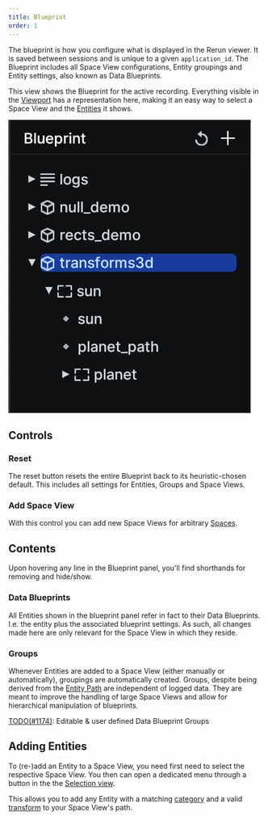 ```yaml
---
title: Blueprint
order: 1
---
```


The blueprint is how you configure what is displayed in the Rerun viewer.
It is saved between sessions and is unique to a given `application_id`.
The Blueprint includes all Space View configurations, Entity groupings and Entity settings, also known as Data Blueprints.

This view shows the Blueprint for the active recording.
Everything visible in the [Viewport](viewport.md) has a representation here,
making it an easy way to select a Space View and the [Entities](../../concepts/entity-component) it shows.

![blueprint view](/docs-media/blueprint-view.png)

Controls
--------
### Reset
The reset button resets the entire Blueprint back to its heuristic-chosen default.
This includes all settings for Entities, Groups and Space Views.

### Add Space View
With this control you can add new Space Views for arbitrary [Spaces](../../concepts/spaces.md).

Contents
--------
Upon hovering any line in the Blueprint panel, you'll find shorthands for removing and hide/show.

### Data Blueprints
All Entities shown in the blueprint panel refer in fact to their Data Blueprints.
I.e. the entity plus the associated blueprint settings.
As such, all changes made here are only relevant for the Space View in which they reside.

### Groups
Whenever Entities are added to a Space View (either manually or automatically), groupings
are automatically created.
Groups, despite being derived from the [Entity Path](../../concepts/entity-path.md) are independent of logged data.
They are meant to improve the handling of large Space Views and allow for hierarchical manipulation
of blueprints.

[TODO(#1174)](https://github.com/rerun-io/rerun/issues/1174): Editable & user defined Data Blueprint Groups

Adding Entities
-----------------------------
To (re-)add an Entity to a Space View, you need first need to select the respective Space View.
You then can open a dedicated menu through a button in the the [Selection view](selection.md).

This allows you to add any Entity with a matching [category](viewport.md#Categories-of-Space-Views) and a valid [transform](../../concepts/spaces-and-transforms.md) to your
Space View's path.
